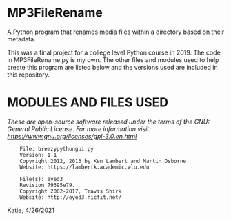 # MP3FileRename
A Python program that renames media files within a directory based on their metadata.

This was a final project for a college level Python course in 2019.  The code in MP3FileRename.py is my own. The other files and modules used to help create this program are listed below and the versions used are included in this repository.


# MODULES AND FILES USED                        
*These are open-source software released under the terms of the GNU: General Public License. For more information visit: https://www.gnu.org/licenses/gpl-3.0.en.html*

        File: breezypythongui.py                                      
        Version: 1.1                                                  
        Copyright 2012, 2013 by Ken Lambert and Martin Osborne        
        Website: https://lambertk.academic.wlu.edu                    

        File(s): eyed3                                                
        Revision 79395e79.                                            
        Copyright 2002-2017, Travis Shirk                             
        Website: http://eyed3.nicfit.net/                             


Katie, 4/26/2021
